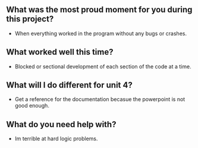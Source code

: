 ## What was the most proud moment for you during this project?
- When everything worked in the program without any bugs or crashes.
## What worked well this time?
- Blocked or sectional development of each section of the code at a time.
## What will I do different for unit 4?
- Get a reference for the documentation becasue the powerpoint is not good enough.
## What do you need help with?
- Im terrible at hard logic problems.

